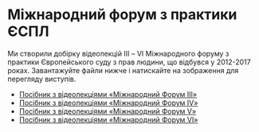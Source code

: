 # Міжнародний форум з практики ЄСПЛ

Ми створили добірку відеолекцій ІІІ – VI Міжнародного форуму з практики Європейського суду з прав людини, що відбувся у 2012-2017 роках. Завантажуйте файли нижче і натискайте на зображення для перегляду виступів.

* [Посібник з відеолекціями «Міжнародний Форум III»](https://courses.ed-era.com/asset-v1:EdEra+HR101+hr101+type@asset+block@III_forum.pdf)
* [Посібник з відеолекціями «Міжнародний Форум IV»](https://courses.ed-era.com/asset-v1:EdEra+HR101+hr101+type@asset+block@IV_forum.pdf)
* [Посібник з відеолекціями «Міжнародний Форум V»](https://courses.ed-era.com/asset-v1:EdEra+HR101+hr101+type@asset+block@V-forum.pdf)
* [Посібник з відеолекціями «Міжнародний Форум VI»](https://courses.ed-era.com/asset-v1:EdEra+HR201+hr201+type@asset+block@VI-forum.pdf)